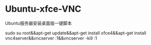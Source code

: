 # Ubuntu-xfce-VNC
Ubuntu服务器安装桌面版一键脚本

sudo su root&&apt-get update&&apt-get install xfce4&&apt-get install vnc4server&&vncserver :1&&vncserver -kill :1
